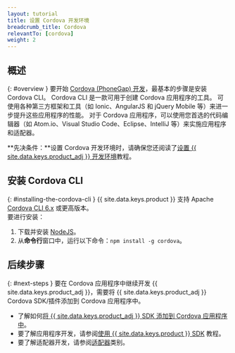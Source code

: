 ```yaml
---
layout: tutorial
title: 设置 Cordova 开发环境
breadcrumb_title: Cordova
relevantTo: [cordova]
weight: 2
---
```

<!-- NLS_CHARSET=UTF-8 -->
## 概述
{: #overview }
要开始 [Cordova (PhoneGap) 开发](https://cordova.apache.org/)，最基本的步骤是安装 Cordova CLI。 Cordova CLI 是一款可用于创建 Cordova 应用程序的工具。 可使用各种第三方框架和工具（如 Ionic、AngularJS 和 jQuery Mobile 等）来进一步提升这些应用程序的性能。 
对于 Cordova 应用程序，可以使用您首选的代码编辑器（如 Atom.io、Visual Studio Code、Eclipse、IntelliJ 等）来实施应用程序和适配器。

**先决条件：**设置 Cordova 开发环境时，请确保您还阅读了[设置 {{ site.data.keys.product_adj }} 开发环境](../mobilefirst/)教程。

## 安装 Cordova CLI
{: #installing-the-cordova-cli }
{{ site.data.keys.product }} 支持 Apache [Cordova CLI 6.x](https://www.npmjs.com/package/cordova) 或更高版本。  
要进行安装：

1. 下载并安装 [NodeJS](https://nodejs.org/en/)。
2. 从**命令行**窗口中，运行以下命令：`npm install -g cordova`。

## 后续步骤
{: #next-steps }
要在 Cordova 应用程序中继续开发 {{ site.data.keys.product_adj }}，需要将 {{ site.data.keys.product_adj }} Cordova SDK/插件添加到 Cordova 应用程序中。

* 了解如何[将 {{ site.data.keys.product_adj }} SDK 添加到 Cordova 应用程序中](../../../application-development/sdk/cordova/)。
* 要了解应用程序开发，请参阅[使用 {{ site.data.keys.product }} SDK](../../../application-development/) 教程。
* 要了解适配器开发，请参阅[适配器](../../../adapters/)类别。
